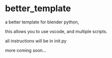# better_template
 a better template for blender python,
 
 this allows you to use vscode, and multiple scripts. 
 
 all instructions will be in init.py 



more coming soon...
